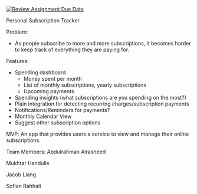 [![Review Assignment Due Date](https://classroom.github.com/assets/deadline-readme-button-22041afd0340ce965d47ae6ef1cefeee28c7c493a6346c4f15d667ab976d596c.svg)](https://classroom.github.com/a/DBaAVOQl)

Personal Subscription Tracker

Problem:
- As people subscribe to more and more subscriptions, it becomes harder to keep track of everything they are paying for.

Features:
- Spending dashboard
    - Money spent per month
    - List of monthly subscriptions, yearly subscriptions
    - Upcoming payments
- Spending insights (what subscriptions are you spending on the most?)
- Plain integration for detecting recurring charges/subscription payments  
- Notifications/Reminders for payments?
- Monthly Calendar View
- Suggest other subscription options

MVP: An app that provides users a service to view and manage their online subscriptions.

Team Members:
Abdulrahman Alrasheed

Mukhtar Handulle

Jacob Liang

Sofian Rahhali
